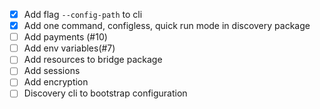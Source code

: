 - [x] Add flag `--config-path` to cli
- [x] Add one command, configless, quick run mode in discovery package
- [ ] Add payments (#10)
- [ ] Add env variables(#7)
- [ ] Add resources to bridge package
- [ ] Add sessions
- [ ] Add encryption
- [ ] Discovery cli to bootstrap configuration